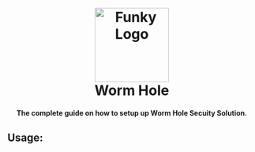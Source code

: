 <h1 align="center">
  <br>
  <a href="https://github.com/LimeIncOfficial/Worm-Hole"><img src="" width="150px" alt="Funky Logo"></a>
  <br>
  Worm Hole
  <br>
</h1>

<h4 align="center">
   The complete guide on how to setup up Worm Hole Secuity Solution. 
</h4>

## Usage: